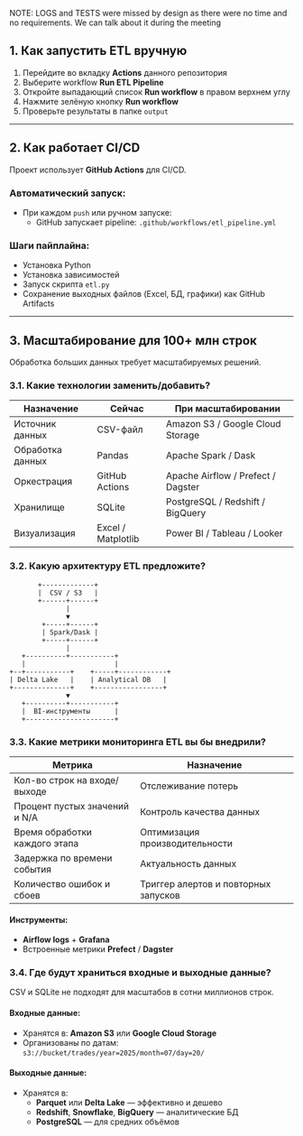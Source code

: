 NOTE: LOGS and TESTS were missed by design as there were no time and no requirements. We can talk about it during the meeting

## 1. Как запустить ETL вручную

1. Перейдите во вкладку **Actions** данного репозитория
2. Выберите workflow **Run ETL Pipeline**
3. Откройте выпадающий список **Run workflow** в правом верхнем углу
4. Нажмите зелёную кнопку **Run workflow**
5. Проверьте результаты в папке `output`

---

## 2. Как работает CI/CD

Проект использует **GitHub Actions** для CI/CD. 

### Автоматический запуск:

- При каждом `push` или ручном запуске:
  - GitHub запускает pipeline: `.github/workflows/etl_pipeline.yml`

### Шаги пайплайна:

- Установка Python
- Установка зависимостей
- Запуск скрипта `etl.py`
- Сохранение выходных файлов (Excel, БД, графики) как GitHub Artifacts

---

## 3. Масштабирование для 100+ млн строк

Обработка больших данных требует масштабируемых решений.

### 3.1. Какие технологии заменить/добавить?

| Назначение         | Сейчас              | При масштабировании                |
|--------------------|---------------------|------------------------------------|
| Источник данных    | CSV-файл            | Amazon S3 / Google Cloud Storage   |
| Обработка данных   | Pandas              | Apache Spark / Dask                |
| Оркестрация        | GitHub Actions      | Apache Airflow / Prefect / Dagster|
| Хранилище          | SQLite              | PostgreSQL / Redshift / BigQuery   |
| Визуализация       | Excel / Matplotlib  | Power BI / Tableau / Looker        |
	
### 3.2. Какую архитектуру ETL предложите?
	
```
       +-------------+
       |  CSV / S3   |
       +------+------+
              |
              ▼
        +-----+------+
        | Spark/Dask |
        +-----+------+
              |
   +----------+-----------+
   |                      |
+--+-----------+    +-----+------------+
| Delta Lake   |    | Analytical DB   |
+--------------+    +-----------------+
              ▼
   +----------+-----------+
   |  BI-инструменты      |
   +----------------------+
```

### 3.3. Какие метрики мониторинга ETL вы бы внедрили?

| Метрика                           | Назначение                         |
|----------------------------------|------------------------------------|
| Кол-во строк на входе/выходе     | Отслеживание потерь                |
| Процент пустых значений и N/A    | Контроль качества данных           |
| Время обработки каждого этапа    | Оптимизация производительности     |
| Задержка по времени события      | Актуальность данных                |
| Количество ошибок и сбоев        | Триггер алертов и повторных запусков |

#### Инструменты:
- **Airflow logs** + **Grafana**
- Встроенные метрики **Prefect** / **Dagster**

### 3.4. Где будут храниться входные и выходные данные?

CSV и SQLite не подходят для масштабов в сотни миллионов строк.

#### Входные данные:
- Хранятся в: **Amazon S3** или **Google Cloud Storage**
- Организованы по датам:  
  `s3://bucket/trades/year=2025/month=07/day=20/`

#### Выходные данные:
- Хранятся в:
  - **Parquet** или **Delta Lake** — эффективно и дешево
  - **Redshift**, **Snowflake**, **BigQuery** — аналитические БД
  - **PostgreSQL** — для средних объёмов
